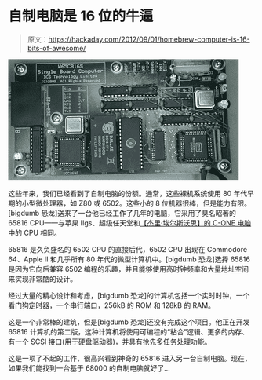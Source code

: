 # 自制电脑是 16 位的牛逼

> 原文：<https://hackaday.com/2012/09/01/homebrew-computer-is-16-bits-of-awesome/>

![](img/4a48ff4842d821013e249a4cfd119ec4.png "816")

这些年来，我们已经看到了自制电脑的份额。通常，这些裸机系统使用 80 年代早期的小型微处理器，如 Z80 或 6502。这些小的 8 位机器很棒，但是能力有限。[bigdumb 恐龙]送来了一台他已经工作了几年的电脑，它采用了臭名昭著的 65816 CPU——与苹果 IIgs、超级任天堂和[【杰里·埃尔斯沃思】的 C-ONE 电脑](http://c64upgra.de/c-one/)中的 CPU 相同。

65816 是久负盛名的 6502 CPU 的直接后代，6502 CPU 出现在 Commodore 64、Apple II 和几乎所有 80 年代的微型计算机中。[bigdumb 恐龙]选择 65816 是因为它向后兼容 6502 编程的乐趣，并且能够使用高时钟频率和大量地址空间来实现非常酷的设计。

经过大量的精心设计和考虑，[bigdumb 恐龙]的计算机包括一个实时时钟，一个看门狗定时器，一个串行端口，256kB 的 ROM 和 128kB 的 RAM。

这是一个非常棒的建筑，但是[bigdumb 恐龙]还没有完成这个项目。他正在开发 65816 计算机的第二版，这种计算机将使用可编程的“粘合”逻辑、更多的内存、有一个 SCSI 接口(用于硬盘驱动器)，并具有抢先多任务处理功能。

这是一项了不起的工作，很高兴看到神奇的 65816 进入另一台自制电脑。现在，如果我们能找到一台基于 68000 的自制电脑就好了…